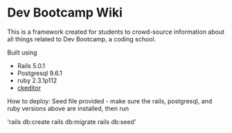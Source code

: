 # Dev Bootcamp Wiki

This is a framework created for students to crowd-source information about all things related to Dev Bootcamp, a coding school.

Built using

* Rails 5.0.1
* Postgresql 9.6.1
* ruby 2.3.1p112
* [ckeditor](https://github.com/galetahub/ckeditor)

How to deploy:
  Seed file provided - make sure the rails, postgresql, and ruby versions above are installed, then run
  
  'rails db:create
  rails db:migrate
  rails db:seed'
  

